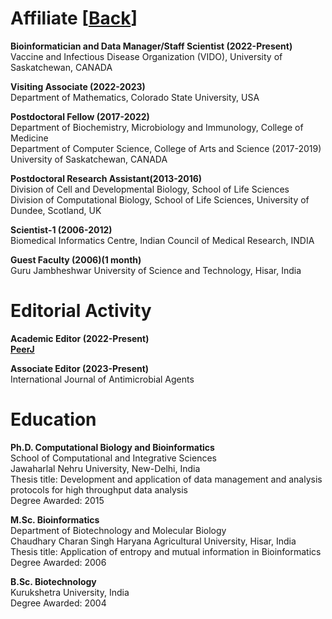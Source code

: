 # Affiliate  [[Back](../index.md)]

**Bioinformatician and Data Manager/Staff Scientist (2022-Present)** <br/>
Vaccine and Infectious Disease Organization (VIDO), University of Saskatchewan, CANADA<br/>

**Visiting Associate (2022-2023)** <br/>
Department of Mathematics, Colorado State University, USA<br/>

**Postdoctoral Fellow (2017-2022)** <br/>
Department of Biochemistry, Microbiology and Immunology, College of Medicine<br/>
Department of Computer Science, College of Arts and Science (2017-2019)<br/>
University of Saskatchewan, CANADA<br/> 

**Postdoctoral Research Assistant(2013-2016)** <br/>
Division of Cell and Developmental Biology, School of Life Sciences <br/>
Division of Computational Biology, School of Life Sciences, University of Dundee, Scotland, UK<br/>

**Scientist-1 (2006-2012)** <br/>
Biomedical Informatics Centre, Indian Council of Medical Research, INDIA<br/>

**Guest Faculty (2006)(1 month)** <br/>
Guru Jambheshwar University of Science and Technology, Hisar, India<br/>

# Editorial Activity 

**Academic Editor (2022-Present)** <br/>
<a href="[https://peerj.com/ReemaSingh/]"> <b> PeerJ  </b></a></li> 

**Associate Editor (2023-Present)** <br/>
International Journal of Antimicrobial Agents 

# Education

**Ph.D. Computational Biology and Bioinformatics** <br/>
School of Computational and Integrative Sciences<br/> 
Jawaharlal Nehru University, New-Delhi, India <br/>
Thesis title: Development and application of data management and  analysis protocols for high throughput data analysis <br/>
Degree Awarded: 2015 <br/>

**M.Sc. Bioinformatics** <br/>
Department of Biotechnology and Molecular Biology <br/>
Chaudhary Charan Singh Haryana Agricultural University, Hisar, India<br/>
Thesis title: Application of entropy and mutual information in Bioinformatics<br/>
Degree Awarded: 2006 <br/>

**B.Sc. Biotechnology** <br/>
Kurukshetra University, India <br/>
Degree Awarded: 2004 <br/>

